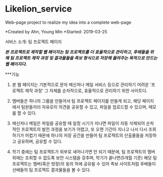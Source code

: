 # Likelion_service
Web-page project to realize my idea into a complete web-page

*Created by Ahn, Young Min
*Started: 2019-03-25

서비스 소개: 팀 프로젝트 페이지

***본 프로젝트로 제작할 웹 페이지는 팀 프로젝트를 더 효율적으로 관리하고,
후배들을 위해 팀 프로젝트 제작 과정 및 결과물들을 족보 형식으로 저장해 물려주는 목적으로
만드는 웹 페이지다.***

***기능
1. 본 웹 페이지는 기본적으로 문자 메신저나 메일 서비스 등으로 관리하기 어려운
'프로젝트 제작 과정' 그 자체를 순차적으로, 효율적으로 관리하기 위한 사이트다.

2. 멤버들은 하나의 그룹을 만들어서 팀 프로젝트 페이지를 만들게 되고, 해당 페이지에서
팀원들끼리 자유로이 의견을 공유할 수 있고, 파일을 업로드할 수 있으며, 메모를 할 수 있다.

3. 메신저나 메일은 파일을 공유할 때 일정 시기가 지나면 파일이 자동 삭제되어 순차적인 프로젝트의
발전 과정을 보기가 어렵고, 또 오랜 기간이 지나고 나서 다시 조회하기가 어렵기 때문에
하나의 저장 공간을 만들어 팀 프로젝트의 산출물들을 저장하고 공유하며, 공유할 수 있다.

4. 학기 중에는 팀 프로젝트가 외부로 새어나가면 안 되기 때문에, 팀 프로젝트의 멤버 외에는 조회할 수
없도록 보안 시스템을 갖추며, 학기가 끝나면(5개월 기준) 해당 팀 프로젝트는 멤버(혹은 방장)의 동의 하에
공유될 수 있어 족보 사이트처럼 후배들이 선배들의 팀 프로젝트 결과물들을 볼 수 있다.
